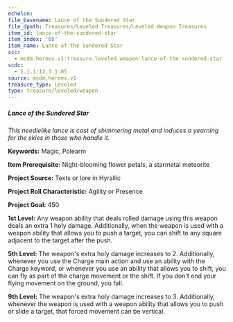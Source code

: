 ```yaml
---
echelon:
file_basename: Lance of the Sundered Star
file_dpath: Treasures/Leveled Treasures/Leveled Weapon Treasures
item_id: lance-of-the-sundered-star
item_index: '05'
item_name: Lance of the Sundered Star
scc:
  - mcdm.heroes.v1:treasure.leveled.weapon:lance-of-the-sundered-star
scdc:
  - 1.1.1:12.3.1:05
source: mcdm.heroes.v1
treasure_type: Leveled
type: treasure/leveled/weapon
---
```


##### Lance of the Sundered Star

*This needlelike lance is cast of shimmering metal and induces a yearning for the skies in those who handle it.*

**Keywords:** Magic, Polearm

**Item Prerequisite:** Night-blooming flower petals, a starmetal meteorite

**Project Source:** Texts or lore in Hyrallic

**Project Roll Characteristic:** Agility or Presence

**Project Goal:** 450

**1st Level:** Any weapon ability that deals rolled damage using this weapon deals an extra 1 holy damage. Additionally, when the weapon is used with a weapon ability that allows you to push a target, you can shift to any square adjacent to the target after the push.

**5th Level:** The weapon's extra holy damage increases to 2. Additionally, whenever you use the Charge main action and use an ability with the Charge keyword, or whenever you use an ability that allows you to shift, you can fly as part of the charge movement or the shift. If you don't end your flying movement on the ground, you fall.

**9th Level:** The weapon's extra holy damage increases to 3. Additionally, whenever the weapon is used with a weapon ability that allows you to push or slide a target, that forced movement can be vertical.
